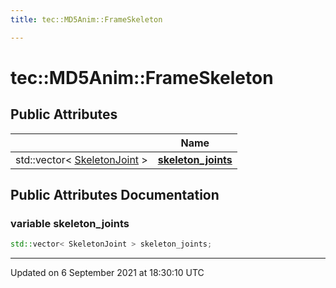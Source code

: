 ```yaml
---
title: tec::MD5Anim::FrameSkeleton

---
```


# tec::MD5Anim::FrameSkeleton





## Public Attributes

|                | Name           |
| -------------- | -------------- |
| std::vector< [SkeletonJoint](/engine/Classes/structtec_1_1_m_d5_anim_1_1_skeleton_joint/) > | **[skeleton_joints](/engine/Classes/structtec_1_1_m_d5_anim_1_1_frame_skeleton/#variable-skeleton_joints)**  |

## Public Attributes Documentation

### variable skeleton_joints

```cpp
std::vector< SkeletonJoint > skeleton_joints;
```


-------------------------------

Updated on  6 September 2021 at 18:30:10 UTC
